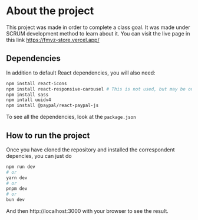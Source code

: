 # About the project

This project was made in order to complete a class goal. It was made under SCRUM development method to learn about it. You can visit the live page in this link https://fmvz-store.vercel.app/

## Dependencies

In addition to default React dependencies, you will also need:

```bash
npm install react-icons
npm install react-responsive-carousel # This is not used, but may be on future
npm install sass
npm intall uuidv4
npm install @paypal/react-paypal-js
```

To see all the dependencies, look at the `package.json`

## How to run the project

Once you have cloned the repository and installed the correspondent depencies, you can just do

```bash
npm run dev
# or
yarn dev
# or
pnpm dev
# or
bun dev
```

And then http://localhost:3000 with your browser to see the result.

